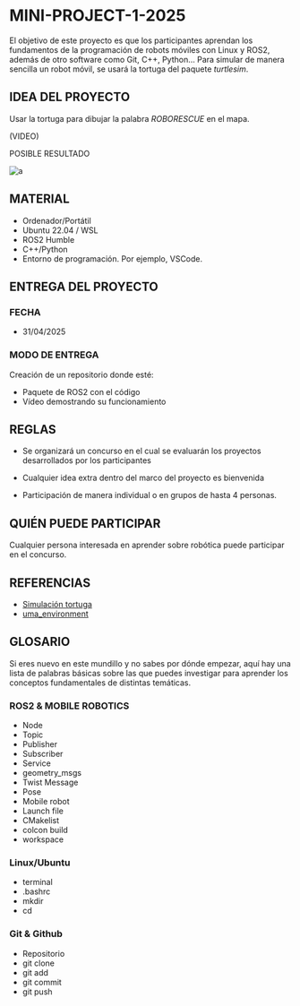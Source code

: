 # MINI-PROJECT-1-2025
El objetivo de este proyecto es que los participantes aprendan los fundamentos de la programación de robots móviles con Linux y ROS2, además de otro software como Git, C++, Python... Para simular de manera sencilla un robot móvil, se usará la tortuga del paquete *turtlesim*. 

## IDEA DEL PROYECTO
Usar la tortuga para dibujar la palabra *ROBORESCUE* en el mapa. 

(VIDEO)

POSIBLE RESULTADO

![a](https://github.com/user-attachments/assets/19c09fe8-3e2d-4935-a18e-baa0ab628331)

## MATERIAL
* Ordenador/Portátil
* Ubuntu 22.04 / WSL
* ROS2 Humble
* C++/Python
* Entorno de programación. Por ejemplo, VSCode.

## ENTREGA DEL PROYECTO
### FECHA
* 31/04/2025

### MODO DE ENTREGA
Creación de un repositorio donde esté:
* Paquete de ROS2 con el código 
* Vídeo demostrando su funcionamiento

## REGLAS
* Se organizará un concurso en el cual se evaluarán los proyectos desarrollados por los participantes

* Cualquier idea extra dentro del marco del proyecto es bienvenida

* Participación de manera individual o en grupos de hasta 4 personas.

## QUIÉN PUEDE PARTICIPAR
Cualquier persona interesada en aprender sobre robótica puede participar en el concurso.

## REFERENCIAS

* [Simulación tortuga](https://medium.com/@anjitagargi/getting-start-with-ros2-turtlesim-bcb328ff804e)
* [uma_environment]()


## GLOSARIO
Si eres nuevo en este mundillo y no sabes por dónde empezar, aquí hay una lista de palabras básicas sobre las que puedes investigar para aprender los conceptos fundamentales de distintas temáticas.

### ROS2 & MOBILE ROBOTICS
* Node
* Topic
* Publisher
* Subscriber
* Service
* geometry_msgs
* Twist Message
* Pose
* Mobile robot
* Launch file
* CMakelist
* colcon build
* workspace

### Linux/Ubuntu
* terminal
* .bashrc
* mkdir
* cd

### Git & Github
* Repositorio
* git clone
* git add
* git commit
* git push





